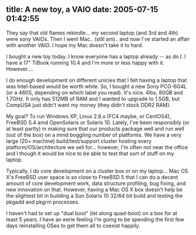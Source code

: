 title: A new toy, a VAIO
date: 2005-07-15 01:42:55
---

<p>They say that old flames rekindle... my second laptop (and 3rd and 4th) were sony VAIOs.  Then I went Mac.. (still am).. and now I've started an affair with another VAIO.  I hope my Mac doesn't take it to hard.</p>

<p>I bought a new toy today.  I know everyone has a laptop already -- as do I.  I have a 17" TiBook running 10.4 and I'm more or less happy with it.  However....</p>

<p>I do enough development on different unicies that I felt having a laptop that was Intel-based would be worth while.  So, I bought a new Sony PCG-6G4L (or a 460S, depending on which label you read).  It's nice.  4lbs, 80GB and 1.7GHz.  It only has 512MB of RAM and I wanted to upgrade to 1.5GB, but CompUSA just didn't want my money (they didn't stock DDR2 RAM).</p>

<p>My goal?  To run Windows XP, Linux 2.6.x (FC4 maybe, or CentOS4), FreeBSD 5.4 amd OpenSolaris or Solaris 10.  Lately, I've been responsibly (or at least partly) in making sure that our products package well and run well (out of the box) on a mind boggling number of platforms.  We have a very large (20+ machine) build/test/support cluster hosting every platform/OS/architecture we sell for... however, I'm often not near the office and I though it would be nice to be able to test that sort of stuff on my laptop.</p>

<p>Typically, I do core development on a cluster box or on my laptop... Mac OS X's FreeBSD user space is so close to FreeBSD 5 that I can do a decent amount of core development work, data structure profiling, bug fixing, and new innovation on that.  However, having a Mac OS X box doesn't help be the slightest bit in building a Sun Solaris 10 32/64 bit build and testing the pkgadd and pkgrm processes.</p>

<p>I haven't had to set up "dual boot" (let along quad-boot) on a box for at least 5 years.  I have an eerie feeling I'm going to be spending the first few days reinstalling OSes to get them all to coexist happily.</p>
